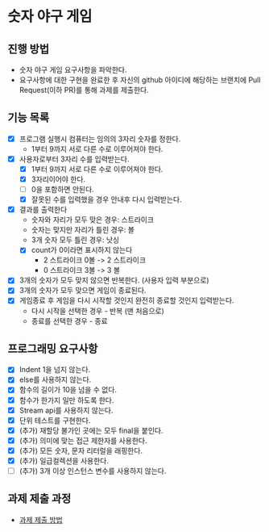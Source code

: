 # 숫자 야구 게임

## 진행 방법
* 숫자 야구 게임 요구사항을 파악한다.
* 요구사항에 대한 구현을 완료한 후 자신의 github 아이디에 해당하는 브랜치에 Pull Request(이하 PR)를 통해 과제를 제출한다.

## 기능 목록
- [x] 프로그램 실행시 컴퓨터는 임의의 3자리 숫자를 정한다.
    - 1부터 9까지 서로 다른 수로 이루어져야 한다.
- [x] 사용자로부터 3자리 수를 입력받는다.
    - [x] 1부터 9까지 서로 다른 수로 이루어져야 한다.
    - [x] 3자리이어야 한다.
    - [ ] 0을 포함하면 안된다.
    - [x] 잘못된 수를 입력했을 경우 안내후 다시 입력받는다.
- [x] 결과를 출력한다
    - 숫자와 자리가 모두 맞은 경우: 스트라이크
    - 숫자는 맞지만 자리가 틀린 경우: 볼
    - 3개 숫자 모두 틀린 경우: 낫싱
    - [x] count가 0이라면 표시하지 않는다
        - 2 스트라이크 0볼 -> 2 스트라이크
        - 0 스트라이크 3볼 -> 3 볼
- [x] 3개의 숫자가 모두 맞지 않으면 반복한다. (사용자 입력 부분으로)
- [x] 3개의 숫자가 모두 맞으면 게임이 종료된다.
- [x] 게임종료 후 게임을 다시 시작할 것인지 완전히 종료할 것인지 입력받는다.
    - 다시 시작을 선택한 경우 - 반복 (맨 처음으로)
    - 종료를 선택한 경우 - 종료

## 프로그래밍 요구사항
- [x] Indent 1을 넘지 않는다.
- [x] else를 사용하지 않는다.
- [x] 함수의 길이가 10을 넘을 수 없다.
- [x] 함수가 한가지 일만 하도록 한다.
- [x] Stream api를 사용하지 않는다.
- [x] 단위 테스트를 구현한다.
- [x] (추가) 재할당 불가인 곳에는 모두 final을 붙인다.
- [x] (추가) 의미에 맞는 접근 제한자를 사용한다.
- [x] (추가) 모든 숫자, 문자 리터럴을 래핑한다.
- [x] (추가) 일급컬렉션을 사용한다.
- [ ] (추가) 3개 이상 인스턴스 변수를 사용하지 않는다.

## 과제 제출 과정
* [과제 제출 방법](https://github.com/next-step/nextstep-docs/tree/master/precourse)

